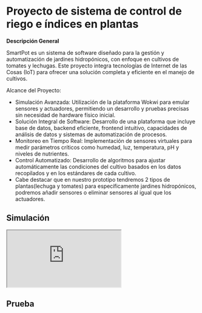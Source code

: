# Proyecto de sistema de control de riego e índices en plantas

**Descripción General**

SmartPot es un  sistema de software diseñado para la gestión y automatización de jardines hidropónicos, con enfoque en cultivos de tomates y lechugas. Este proyecto integra tecnologías de Internet de las Cosas (IoT) para ofrecer una solución completa y eficiente en el manejo de cultivos.

Alcance del Proyecto:

- Simulación Avanzada: Utilización de la plataforma Wokwi para emular sensores y actuadores, permitiendo un desarrollo y pruebas precisas sin necesidad de hardware físico inicial.
- Solución Integral de Software: Desarrollo de una plataforma que incluye base de datos, backend eficiente, frontend intuitivo, capacidades de análisis de datos y sistemas de automatización de procesos.
- Monitoreo en Tiempo Real: Implementación de sensores virtuales para medir parámetros críticos como humedad, luz, temperatura, pH y niveles de nutrientes.
- Control Automatizado: Desarrollo de algoritmos para ajustar automáticamente las condiciones del cultivo basados en los datos recopilados y en los estándares de cada cultivo.
- Cabe destacar que en nuestro prototipo tendremos 2 tipos de plantas(lechuga y tomates) para específicamente jardines hidropónicos, podremos añadir sensores o eliminar sensores al igual que los actuadores.

## Simulación

<iframe src="https://wokwi.com/projects/408863167711709185"></iframe>

## Prueba